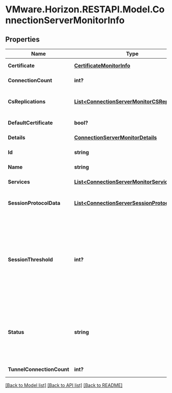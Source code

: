 # VMware.Horizon.RESTAPI.Model.ConnectionServerMonitorInfo
## Properties

Name | Type | Description | Notes
------------ | ------------- | ------------- | -------------
**Certificate** | [**CertificateMonitorInfo**](CertificateMonitorInfo.md) | Connection Server certificate information. | 
**ConnectionCount** | **int?** | Number of connections to this Connection Server. | [optional] 
**CsReplications** | [**List&lt;ConnectionServerMonitorCSReplication&gt;**](ConnectionServerMonitorCSReplication.md) | Connection Server replication status with respect to the Peer Connection Servers in the same cluster. | [optional] 
**DefaultCertificate** | **bool?** | Indicates whether server has the default certificate. | [optional] 
**Details** | [**ConnectionServerMonitorDetails**](ConnectionServerMonitorDetails.md) | Details about the Connection Server. | 
**Id** | **string** | Unique ID of the Connection Server. | 
**Name** | **string** | Connection Server host name or IP address. | 
**Services** | [**List&lt;ConnectionServerMonitorServiceStatus&gt;**](ConnectionServerMonitorServiceStatus.md) | Connection Server related Windows services information. | [optional] 
**SessionProtocolData** | [**List&lt;ConnectionServerSessionProtocolData&gt;**](ConnectionServerSessionProtocolData.md) | PCoIP, RDP or BLAST protocol sessions details when clients connect directly to the connection server. | [optional] 
**SessionThreshold** | **int?** | The maximum number of connections allowed for the connection server through the Horizon client. If all of the secure gateways (HTTP(S)/PCOIP/BLAST) are enabled, this field denotes the maximum number of connections allowed for the connection server.If none of the secure gateways(HTTP(S)/PCOIP/BLAST) are enabled, sessionThreshold value will not be set. | [optional] 
**Status** | **string** | Status of the Connection Server. * OK: The Connection Server is working properly. * ERROR: Error occurred when connecting to Connection Server. * NOT_RESPONDING: The Connection Server is not responding. * UNKNOWN: Status of Connection Server is unknown. | 
**TunnelConnectionCount** | **int?** | Number of connections tunneled through this Connection Server. | [optional] 

[[Back to Model list]](../README.md#documentation-for-models) [[Back to API list]](../README.md#documentation-for-api-endpoints) [[Back to README]](../README.md)

